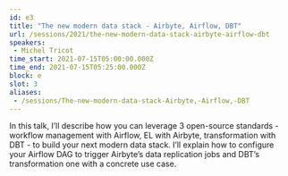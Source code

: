 ```yaml
---
id: e3
title: "The new modern data stack - Airbyte, Airflow, DBT"
url: /sessions/2021/the-new-modern-data-stack-airbyte-airflow-dbt
speakers:
 - Michel Tricot
time_start: 2021-07-15T05:00:00.000Z
time_end: 2021-07-15T05:25:00.000Z
block: e
slot: 3
aliases:
 - /sessions/The-new-modern-data-stack-Airbyte,-Airflow,-DBT
---
```


In this talk, I’ll describe how you can leverage 3 open-source standards - workflow management with Airflow, EL with Airbyte, transformation with DBT - to build your next modern data stack. I’ll explain how to configure your Airflow DAG to trigger Airbyte’s data replication jobs and DBT’s transformation one with a concrete use case.